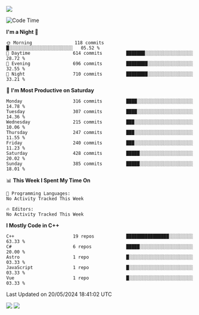 ![](https://komarev.com/ghpvc/?username=lilpidgey&color=red)
<!--START_SECTION:waka-->
![Code Time](http://img.shields.io/badge/Code%20Time-1%2C491%20hrs%2018%20mins-blue)

**I'm a Night 🦉** 

```text
🌞 Morning                118 commits         █░░░░░░░░░░░░░░░░░░░░░░░░   05.52 % 
🌆 Daytime                614 commits         ███████░░░░░░░░░░░░░░░░░░   28.72 % 
🌃 Evening                696 commits         ████████░░░░░░░░░░░░░░░░░   32.55 % 
🌙 Night                  710 commits         ████████░░░░░░░░░░░░░░░░░   33.21 % 
```
📅 **I'm Most Productive on Saturday** 

```text
Monday                   316 commits         ████░░░░░░░░░░░░░░░░░░░░░   14.78 % 
Tuesday                  307 commits         ████░░░░░░░░░░░░░░░░░░░░░   14.36 % 
Wednesday                215 commits         ███░░░░░░░░░░░░░░░░░░░░░░   10.06 % 
Thursday                 247 commits         ███░░░░░░░░░░░░░░░░░░░░░░   11.55 % 
Friday                   240 commits         ███░░░░░░░░░░░░░░░░░░░░░░   11.23 % 
Saturday                 428 commits         █████░░░░░░░░░░░░░░░░░░░░   20.02 % 
Sunday                   385 commits         █████░░░░░░░░░░░░░░░░░░░░   18.01 % 
```


📊 **This Week I Spent My Time On** 

```text
💬 Programming Languages: 
No Activity Tracked This Week

🔥 Editors: 
No Activity Tracked This Week
```

**I Mostly Code in C++** 

```text
C++                      19 repos            ████████████████░░░░░░░░░   63.33 % 
C#                       6 repos             █████░░░░░░░░░░░░░░░░░░░░   20.00 % 
Astro                    1 repo              █░░░░░░░░░░░░░░░░░░░░░░░░   03.33 % 
JavaScript               1 repo              █░░░░░░░░░░░░░░░░░░░░░░░░   03.33 % 
Vue                      1 repo              █░░░░░░░░░░░░░░░░░░░░░░░░   03.33 % 
```




 Last Updated on 20/05/2024 18:41:02 UTC
<!--END_SECTION:waka-->
![](https://hit.yhype.me/github/profile?user_id=42968544)
![](https://komarev.com/ghpvc/?lilpidgey)
